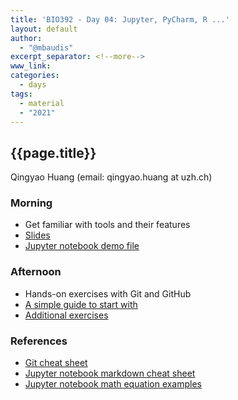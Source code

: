 ```yaml
---
title: 'BIO392 - Day 04: Jupyter, PyCharm, R ...'
layout: default
author:
  - "@mbaudis"
excerpt_separator: <!--more-->
www_link:
categories:
  - days
tags:
  - material
  - "2021"
---
```


## {{page.title}}
Qingyao Huang (email: qingyao.huang at uzh.ch)

### Morning
* Get familiar with tools and their features
* [Slides](https://drive.switch.ch/index.php/s/9Fkbf7kD6hpJuaI)
* [Jupyter notebook demo file](https://drive.switch.ch/index.php/s/r0jcS20tawxXId1)

### Afternoon
* Hands-on exercises with Git and GitHub
* [A simple guide to start with](https://rogerdudler.github.io/git-guide/)
* [Additional exercises](https://www.w3schools.com/git/exercise.asp)

### References
* [Git cheat sheet](https://training.github.com/downloads/github-git-cheat-sheet.pdf)
* [Jupyter notebook markdown cheat sheet](https://www.ibm.com/docs/en/watson-studio-local/1.2.3?topic=notebooks-markdown-jupyter-cheatsheet)
* [Jupyter notebook math equation examples](https://jupyter-notebook.readthedocs.io/en/4.x/examples/Notebook/rstversions/Typesetting%20Equations.html)

<!--more-->
